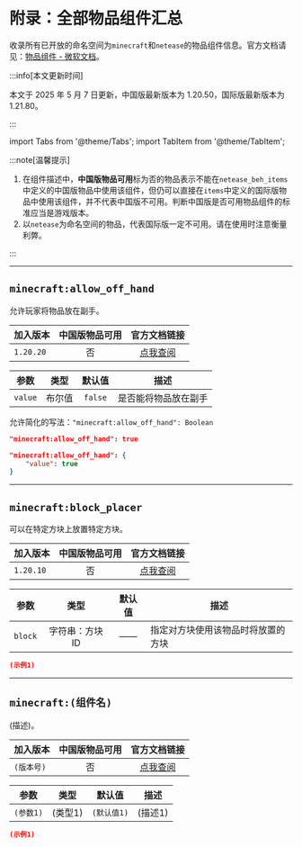 # 附录：全部物品组件汇总

收录所有已开放的命名空间为`minecraft`和`netease`的物品组件信息。官方文档请见：[物品组件 - 微软文档](https://learn.microsoft.com/en-us/minecraft/creator/reference/content/itemreference/examples/itemcomponentlist?view=minecraft-bedrock-stable)。

:::info[本文更新时间]

本文于 2025 年 5 月 7 日更新，中国版最新版本为 1.20.50，国际版最新版本为 1.21.80。

:::

import Tabs from '@theme/Tabs';
import TabItem from '@theme/TabItem';

:::note[温馨提示]

1. 在组件描述中，**中国版物品可用**标为否的物品表示不能在`netease_beh_items`中定义的中国版物品中使用该组件，但仍可以直接在`items`中定义的国际版物品中使用该组件，并不代表中国版不可用。判断中国版是否可用物品组件的标准应当是游戏版本。
2. 以`netease`为命名空间的物品，代表国际版一定不可用。请在使用时注意衡量利弊。

:::

---

## `minecraft:allow_off_hand`

允许玩家将物品放在副手。

| 加入版本 | 中国版物品可用 | 官方文档链接 |
| --- | :---: | :---: |
| `1.20.20` | 否 | [点我查阅](https://learn.microsoft.com/en-us/minecraft/creator/reference/content/itemreference/examples/itemcomponents/minecraft_allow_off_hand?view=minecraft-bedrock-stable) |

<Tabs>

<TabItem value="parameters" label="参数" default>

| 参数 | 类型 | 默认值 | 描述 |
| :---: | :---: | :---: | --- |
| `value` | 布尔值 | `false` | 是否能将物品放在副手 |

允许简化的写法：`"minecraft:allow_off_hand": Boolean`

</TabItem>

<TabItem value="example" label="示例">

```json showLineNumbers
"minecraft:allow_off_hand": true
```

```json showLineNumbers
"minecraft:allow_off_hand": {
    "value": true
}
```

</TabItem>

</Tabs>

---

## `minecraft:block_placer`

可以在特定方块上放置特定方块。

| 加入版本 | 中国版物品可用 | 官方文档链接 |
| --- | :---: | :---: |
| `1.20.10` | 否 | [点我查阅](https://learn.microsoft.com/en-us/minecraft/creator/reference/content/itemreference/examples/itemcomponents/minecraft_block_placer?view=minecraft-bedrock-stable) |

<Tabs>

<TabItem value="parameters" label="参数" default>

| 参数 | 类型 | 默认值 | 描述 |
| :---: | :---: | :---: | --- |
| `block` | 字符串：方块 ID | —— | 指定对方块使用该物品时将放置的方块 |

</TabItem>

<TabItem value="example" label="示例">

```json showLineNumbers
(示例1)
```

</TabItem>

</Tabs>

---

## `minecraft:(组件名)`

(描述)。

| 加入版本 | 中国版物品可用 | 官方文档链接 |
| --- | :---: | :---: |
| `(版本号)` | 否 | [点我查阅](https://learn.microsoft.com/en-us/minecraft/creator/reference/content/itemreference/examples/itemcomponents/minecraft_(组件名)?view=minecraft-bedrock-stable) |

<Tabs>

<TabItem value="parameters" label="参数" default>

| 参数 | 类型 | 默认值 | 描述 |
| :---: | :---: | :---: | --- |
| `(参数1)` | (类型1) | `(默认值1)` | (描述1) |

</TabItem>

<TabItem value="example" label="示例">

```json showLineNumbers
(示例1)
```

</TabItem>

</Tabs>
